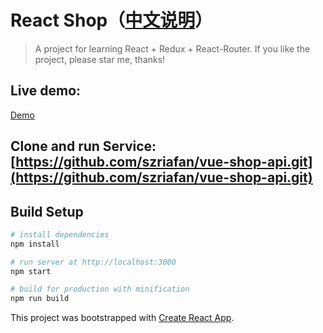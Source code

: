 # React Shop（[中文说明](https://github.com/szriafan/react-shop/blob/master/README_zh.md)）

> A project for learning React + Redux + React-Router. If you like the project, please star me, thanks!

## Live demo:
[Demo](http://riafan.com/demo/vue-shop)

## Clone and run Service: [https://github.com/szriafan/vue-shop-api.git](https://github.com/szriafan/vue-shop-api.git)

## Build Setup

``` bash
# install dependencies
npm install

# run server at http://localhost:3000
npm start

# build for production with minification
npm run build
```

This project was bootstrapped with [Create React App](https://github.com/facebookincubator/create-react-app).
